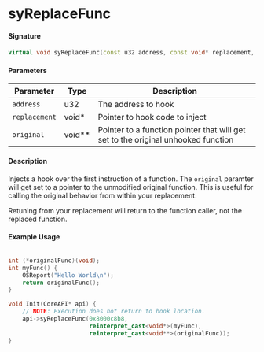 # syReplaceFunc
#### Signature
``` cpp
virtual void syReplaceFunc(const u32 address, const void* replacement, void** original);
```

#### Parameters

| Parameter      | Type     | Description                                           |
| ---------------| -------- | ----------------------------------------------------- |
| `address`      | u32      | The address to hook                                   |
| `replacement`  | void*    | Pointer to hook code to inject                        |
| `original`     | void**   | Pointer to a function pointer that will get set to the original unhooked function  |

#### Description
Injects a hook over the first instruction of a function. The `original` paramter will get set to a pointer to the unmodified original function. This is useful for calling the original behavior from within your replacement.

Retuning from your replacement will return to the function caller, not the replaced function.

#### Example Usage

``` cpp

int (*originalFunc)(void);
int myFunc() {
    OSReport("Hello World\n");
    return originalFunc();
}

void Init(CoreAPI* api) {
    // NOTE: Execution does not return to hook location.
    api->syReplaceFunc(0x8000c8b8, 
                       reinterpret_cast<void*>(myFunc), 
                       reinterpret_cast<void**>(originalFunc));
}
```